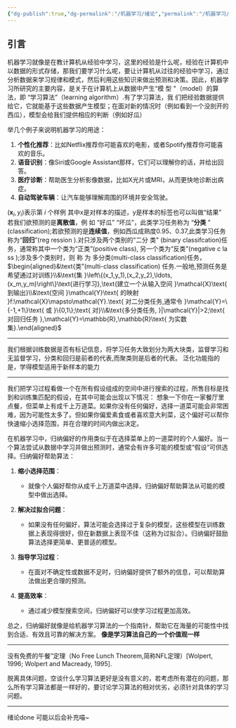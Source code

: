 ```yaml
---
{"dg-publish":true,"dg-permalink":"/机器学习/绪论","permalink":"/机器学习/绪论/","dgPassFrontmatter":true,"created":"2024-01-28T23:03:21.601+08:00","updated":"2025-01-01T22:29:42.103+08:00"}
---
```


## 引言
机器学习就像是在教计算机从经验中学习，这里的经验是什么呢，经验在计算机中以数据的形式存储，那我们要学习什么呢，要让计算机从过往的经验中学习，通过分析数据来学习规律和模式，然后利用这些知识来做出预测和决策。因此，机器学习所研究的主要内容，是关于在计算机上从数据中产生“模 型 "（model）的算法，即 “学习算法”（learning algorithm）.有了学习算法，我 们把经验数据提供给它，它就能基于这些数据产生模型；在面对新的情况时（例如看到一个没剖开的西瓜），模型会给我们提供相应的判断（例如好瓜）

举几个例子来说明机器学习的用途：

1. **个性化推荐**：比如Netflix推荐你可能喜欢的电影，或者Spotify推荐你可能喜欢的音乐。
2. **语音识别**：像Siri或Google Assistant那样，它们可以理解你的话，并给出回答。
3. **医疗诊断**：帮助医生分析影像数据，比如X光片或MRI，从而更快地诊断出病症。
4. **自动驾驶车辆**：让汽车能够理解周围的环境并安全驾驶。

$\left(\boldsymbol{x}_i,y_i\right)\text{表示第 }i\text{ 个样例}$ 其中x是对样本的描述，y是样本的标签也可以叫做“结果”
若我们欲预测的是**离散值**，例 如 “好瓜” “坏瓜”，此类学习任务称为 “**分类** "(classification);若欲预测的是**连续值**，例如西瓜成熟度0.95、0.37,此类学习任务称为“**回归**”(reg ression ).对只涉及两个类别的“二分 类" (binary classifcation)任务，通常称其中一个类为“正类”(positive class), 另一个类为“反类”(negative c la ss );涉及多个类别时，则 称 为 多分类(multi-class classification)任务，$\begin{aligned}&\text{类”(multi-class classification) 任务.一般地,预测任务是希望通过对训练}\\&\text{集 }\left\{(x_1,y_1),(x_2,y_2),\ldots,(x_m,y_m)\right\}\text{进行学习},\text{建立一个从输入空间 }\mathcal{X}\text{ 到输出}\\&\text{空间 }\mathcal{Y}\text{ 的映射 }f:\mathcal{X}\mapsto\mathcal{Y}.\text{ 对二分类任务,通常令 }\mathcal{Y}=\{-1,+1\}\text{ 或 }\{0,1\};\text{ 对}\\&\text{多分类任务, }|\mathcal{Y}|>2;\text{ 对回归任务 },\mathcal{Y}=\mathbb{R},\mathbb{R}\text{ 为实数集}.\end{aligned}$

---
我们根据训练数据是否有标记信息，将学习任务大致划分为两大块类，监督学习和无监督学习，分类和回归是前者的代表,而聚类则是后者的代表。
泛化功能指的是，学得模型适用于新样本的能力

---
我们把学习过程看做一个在所有假设组成的空间中进行搜索的过程，所售目标是找到和训练集匹配的假设，在其中可能会出现以下情况：
想象一下你在一家餐厅里点餐，但菜单上有成千上万道菜。如果你没有任何偏好，选择一道菜可能会非常困难，因为可能性太多了。但如果你偏爱素食或者喜欢意大利菜，这个偏好可以帮你快速缩小选择范围，并在合理的时间内做出决定。

在机器学习中，归纳偏好的作用类似于在选择菜单上的一道菜时的个人偏好。当一个算法尝试从数据中学习并做出预测时，通常会有许多可能的模型或“假设”可供选择。归纳偏好帮助算法：

1. **缩小选择范围**：
    
    - 就像个人偏好帮你从成千上万道菜中选择，归纳偏好帮助算法从可能的模型中做出选择。
2. **解决过拟合问题**：
    
    - 如果没有任何偏好，算法可能会选择过于复杂的模型，这些模型在训练数据上表现得很好，但在新数据上表现不佳（这称为过拟合）。归纳偏好鼓励算法选择更简单、更普适的模型。
3. **指导学习过程**：
    
    - 在面对不确定性或数据不足时，归纳偏好提供了额外的信息，可以帮助算法做出更合理的预测。
4. **提高效率**：
    
    - 通过减少模型搜索空间，归纳偏好可以使学习过程更加高效。

总之，归纳偏好就像是给机器学习算法的一个指南针，帮助它在海量的可能性中找到合适、有效且可靠的解决方案。
**像是学习算法自己的一个价值观一样**

---
没有免费的午餐”定理（No Free Lunch Theorem,简称NFL定理）[Wolpert, 1996; Wolpert and Macready, 1995].

脱离具体问题，空谈什么学习算法更好是没有意义的，若考虑所有潜在的问题，那么所有学习算法都是一样好的，要讨论学习算法的相对优劣，必须针对具体的学习问题。

---
绪论done 可能以后会补充喵~